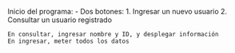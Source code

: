 Inicio del programa:
    - Dos botones:
        1. Ingresar un nuevo usuario
        2. Consultar un usuario registrado
    
    En consultar, ingresar nombre y ID, y desplegar información
    En ingresar, meter todos los datos 